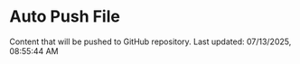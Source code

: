 # Auto Push File

Content that will be pushed to GitHub repository.
Last updated: 07/13/2025, 08:55:44 AM